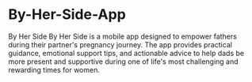 # By-Her-Side-App
By Her Side By Her Side is a mobile app designed to empower fathers during their partner's pregnancy journey. The app provides practical guidance, emotional support tips, and actionable advice to help dads be more present and supportive during one of life's most challenging and rewarding times for women. 
